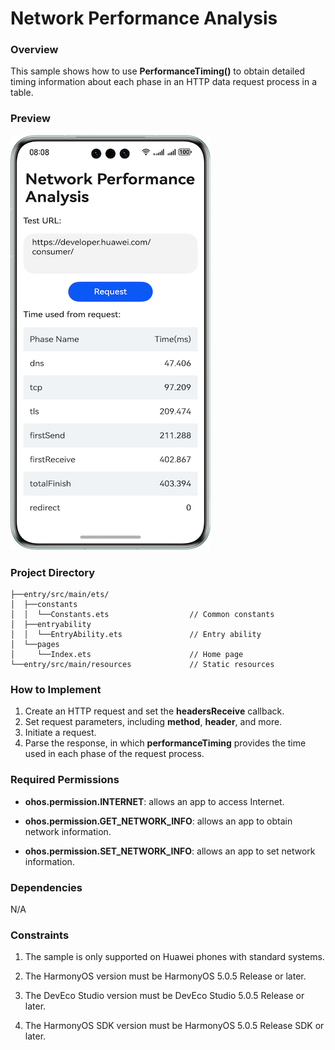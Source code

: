 # Network Performance Analysis

### Overview

This sample shows how to use **PerformanceTiming()** to obtain detailed timing information about each phase in an HTTP data request process in a table.

### Preview
![](./screenshots/device/network_EN.png)

### Project Directory

```
├──entry/src/main/ets/
│  ├──constants
│  │  └──Constants.ets                  // Common constants
│  ├──entryability
│  │  └──EntryAbility.ets               // Entry ability
│  └──pages                 
│     └──Index.ets                      // Home page
└──entry/src/main/resources             // Static resources
```

### How to Implement

1. Create an HTTP request and set the **headersReceive** callback.
2. Set request parameters, including **method**, **header**, and more.
3. Initiate a request.
4. Parse the response, in which **performanceTiming** provides the time used in each phase of the request process.

### Required Permissions

- **ohos.permission.INTERNET**: allows an app to access Internet.

- **ohos.permission.GET_NETWORK_INFO**: allows an app to obtain network information.

- **ohos.permission.SET_NETWORK_INFO**: allows an app to set network information.


### Dependencies
N/A

### Constraints

1. The sample is only supported on Huawei phones with standard systems.

2. The HarmonyOS version must be HarmonyOS 5.0.5 Release or later.

3. The DevEco Studio version must be DevEco Studio 5.0.5 Release or later.

4. The HarmonyOS SDK version must be HarmonyOS 5.0.5 Release SDK or later.
